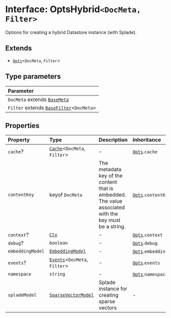 # Interface: OptsHybrid`<DocMeta, Filter>`

Options for creating a hybrid Datastore instance (with Splade).

## Extends

- [`Opts`](Opts.md)\<`DocMeta`, `Filter`\>

## Type parameters

| Parameter |
| :------ |
| `DocMeta` extends [`BaseMeta`](../type-aliases/BaseMeta.md) |
| `Filter` extends [`BaseFilter`](../type-aliases/BaseFilter.md)\<`DocMeta`\> |

## Properties

| Property | Type | Description | Inheritance | Source |
| :------ | :------ | :------ | :------ | :------ |
| `cache`? | [`Cache`](Cache.md)\<`DocMeta`, `Filter`\> | - | [`Opts`](Opts.md).`cache` | [src/datastore/types.ts:95](https://github.com/dexaai/llm-tools/blob/0d08c9c/src/datastore/types.ts#L95) |
| `contentKey` | keyof `DocMeta` | The metadata key of the content that is embedded.<br />The value associated with the key must be a string. | [`Opts`](Opts.md).`contentKey` | [src/datastore/types.ts:92](https://github.com/dexaai/llm-tools/blob/0d08c9c/src/datastore/types.ts#L92) |
| `context`? | [`Ctx`](../type-aliases/Ctx.md) | - | [`Opts`](Opts.md).`context` | [src/datastore/types.ts:97](https://github.com/dexaai/llm-tools/blob/0d08c9c/src/datastore/types.ts#L97) |
| `debug`? | `boolean` | - | [`Opts`](Opts.md).`debug` | [src/datastore/types.ts:98](https://github.com/dexaai/llm-tools/blob/0d08c9c/src/datastore/types.ts#L98) |
| `embeddingModel` | [`EmbeddingModel`](../../../classes/EmbeddingModel.md) | - | [`Opts`](Opts.md).`embeddingModel` | [src/datastore/types.ts:94](https://github.com/dexaai/llm-tools/blob/0d08c9c/src/datastore/types.ts#L94) |
| `events`? | [`Events`](Events.md)\<`DocMeta`, `Filter`\> | - | [`Opts`](Opts.md).`events` | [src/datastore/types.ts:96](https://github.com/dexaai/llm-tools/blob/0d08c9c/src/datastore/types.ts#L96) |
| `namespace` | `string` | - | [`Opts`](Opts.md).`namespace` | [src/datastore/types.ts:93](https://github.com/dexaai/llm-tools/blob/0d08c9c/src/datastore/types.ts#L93) |
| `spladeModel` | [`SparseVectorModel`](../../../classes/SparseVectorModel.md) | Splade instance for creating sparse vectors | - | [src/datastore/types.ts:109](https://github.com/dexaai/llm-tools/blob/0d08c9c/src/datastore/types.ts#L109) |
